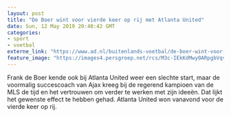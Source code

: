 ```yaml
---
layout: post
title: "De Boer wint voor vierde keer op rij met Atlanta United"
date: Sun, 12 May 2019 20:40:42 GMT
categories: 
- sport 
- voetbal 
externe_link: "https://www.ad.nl/buitenlands-voetbal/de-boer-wint-voor-vierde-keer-op-rij-met-atlanta-united~a442486d/"
feature_image: "https://images4.persgroep.net/rcs/M3c-IEkKdMwy0ARpgbVqvpL83EE/diocontent/148144421/_fitwidth/400/?appId=21791a8992982cd8da851550a453bd7f&quality=0.7"
---
```


Frank de Boer kende ook bij Atlanta United weer een slechte start, maar de voormalig succescoach van Ajax kreeg bij de regerend kampioen van de MLS de tijd en het vertrouwen om verder te werken met zijn ideeën. Dat lijkt het gewenste effect te hebben gehad. Atlanta United won vanavond voor de vierde keer op rij.
